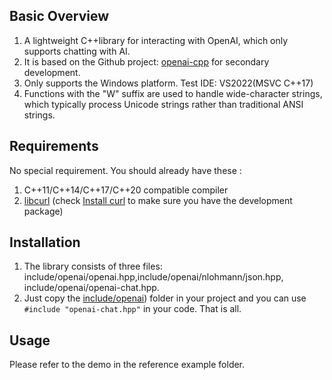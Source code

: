 ## Basic Overview
1. A lightweight C++library for interacting with OpenAI, which only supports chatting with AI.
2. It is based on the Github project: [openai-cpp](https://github.com/olrea/openai-cpp) for secondary development.
3. Only supports the Windows platform. Test IDE: VS2022(MSVC C++17)
4. Functions with the "W" suffix are used to handle wide-character strings, which typically process Unicode strings rather than traditional ANSI strings.

## Requirements
No special requirement. You should already have these :
1. C++11/C++14/C++17/C++20 compatible compiler
2. [libcurl](https://curl.se/libcurl/) (check [Install curl](https://everything.curl.dev/get) to make sure you have the development package)

## Installation
1. The library consists of three files: include/openai/openai.hpp,include/openai/nlohmann/json.hpp, include/openai/openai-chat.hpp. 
2. Just copy the [include/openai](https://github.com/WinterShadowy/ChatAI-Cpp/tree/master/chatai-cpp-main/include/openai)) folder in your project and you can use `#include "openai-chat.hpp"` in your code. That is all.  

## Usage
Please refer to the demo in the reference example folder.
